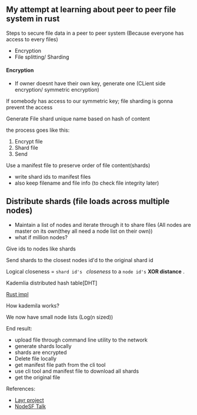 ## My attempt at learning about peer to peer file system in rust

Steps to secure file data in a peer to peer system (Because everyone has access to every files)

* Encryption
* File splitting/ Sharding

#### Encryption
* If owner doesnt have their own key, generate one (CLient side encryption/ symmetric encryption)


If somebody has access to our symmetric key; file sharding is gonna prevent the access

Generate File shard unique name based on hash of content

the process goes like this:

1. Encrypt file
2. Shard file
3. Send

Use a manifest file to preserve order of file content(shards)

* write shard ids to manifest files
* also keep filename and file info (to check file integrity later)


## Distribute shards (file loads across multiple nodes)

* Maintain a list of nodes and iterate through it to share files (All nodes are master on its own(they all need a node list on their own))
* what if million nodes?

Give ids to nodes like shards

Send shards to the closest nodes id'd to the original shard id

Logical closeness = `shard id's ` *closeness* to a `node id's` **XOR distance** .

Kademlia distributed hash table[DHT]

[Rust impl](https://docs.rs/kademlia-dht/1.2.0/kademlia_dht/)

How kademila works?

We now have small node lists (Log(n sized))


End result:

* upload file through command line utility to the network
* generate shards locally
* shards are encrypted
* Delete file locally
* get manifest file path from the cli tool 
* use cli tool and manifest file to download all shards
* get the original file

References:

* [Layr project](https://layr-team.github.io/layr-project/)
* [NodeSF Talk](https://www.youtube.com/watch?v=8sN3cT5T-5g)
